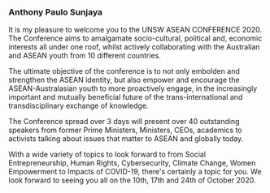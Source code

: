 ### Anthony Paulo Sunjaya

It is my pleasure to welcome you to the UNSW ASEAN CONFERENCE 2020. The Conference aims to amalgamate socio-cultural, political and, economic interests all under one roof, whilst actively collaborating with the Australian and ASEAN youth from 10 different countries. 

The ultimate objective of the conference is to not only embolden and strengthen the ASEAN identity, but also empower and encourage the ASEAN-Australasian youth to more proactively engage, in the increasingly important and mutually beneficial future of the trans-international and transdisciplinary exchange of knowledge.

The Conference spread over 3 days will present over 40 outstanding speakers from former Prime Ministers, Ministers, CEOs, academics to activists talking about issues that matter to ASEAN and globally today.

With a wide variety of topics to look forward to from Social Entrepreneurship, Human Rights, Cybersecurity, Climate Change, Women Empowerment to Impacts of COVID-19, there's certainly a topic for you. We look forward to seeing you all on the 10th, 17th and 24th of October 2020.
